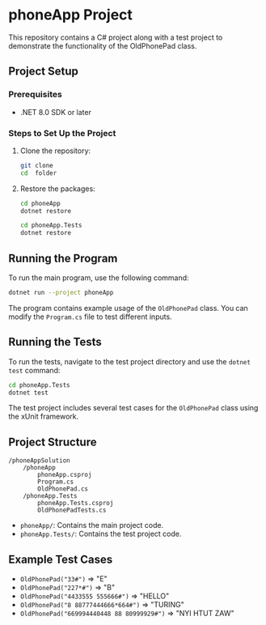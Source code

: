 
# phoneApp Project

This repository contains a C# project along with a test project to demonstrate the functionality of the OldPhonePad class.

## Project Setup

### Prerequisites

- .NET 8.0 SDK or later

### Steps to Set Up the Project

1. Clone the repository:
    ```bash
    git clone 
    cd  folder
    ```

2. Restore the packages:
    ```bash
    cd phoneApp
    dotnet restore

    cd phoneApp.Tests
    dotnet restore
    ```


## Running the Program

To run the main program, use the following command:

```bash
dotnet run --project phoneApp
```

The program contains example usage of the `OldPhonePad` class. You can modify the `Program.cs` file to test different inputs.

## Running the Tests

To run the tests, navigate to the test project directory and use the `dotnet test` command:

```bash
cd phoneApp.Tests
dotnet test
```

The test project includes several test cases for the `OldPhonePad` class using the xUnit framework.

## Project Structure

```
/phoneAppSolution
    /phoneApp
        phoneApp.csproj
        Program.cs
        OldPhonePad.cs
    /phoneApp.Tests
        phoneApp.Tests.csproj
        OldPhonePadTests.cs
```

- `phoneApp/`: Contains the main project code.
- `phoneApp.Tests/`: Contains the test project code.

## Example Test Cases

- `OldPhonePad("33#")` => "E"
- `OldPhonePad("227*#")` => "B"
- `OldPhonePad("4433555 555666#")` => "HELLO"
- `OldPhonePad("8 88777444666*664#")` => "TURING"
- `OldPhonePad("669994440448 88 80999929#")` => "NYI HTUT ZAW"
